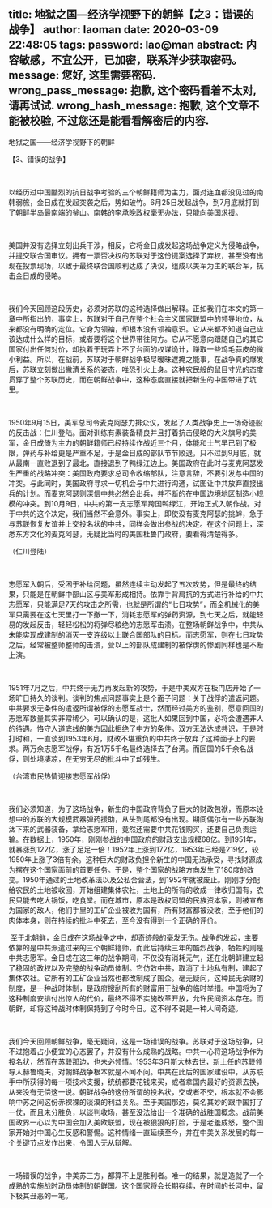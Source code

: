title: 地狱之国—经济学视野下的朝鲜【之3：错误的战争】
author: laoman
date: 2020-03-09 22:48:05
tags:
password: lao@man
abstract: 内容敏感，不宜公开，已加密，联系洋少获取密码。
message: 您好, 这里需要密码.
wrong_pass_message: 抱歉, 这个密码看着不太对, 请再试试.
wrong_hash_message: 抱歉, 这个文章不能被校验, 不过您还是能看看解密后的内容.
---
地狱之国——经济学视野下的朝鲜
       
【3、错误的战争】
       
 
       
以经历过中国酷烈的抗日战争考验的三个朝鲜籍师为主力，面对连血都没见过的南韩弱旅，金日成在发起突袭之后，势如破竹。6月25日发起战争，到7月底就打到了朝鲜半岛最南端的釜山。南韩的李承晚政权毫无办法，只能向美国求援。
       
 
       
美国并没有选择立刻出兵干涉，相反，它将金日成发起这场战争定义为侵略战争，并提交联合国审议。拥有一票否决权的苏联对于这份提案选择了弃权，甚至没有出现在投票现场，以致于最终联合国顺利达成了决议，组成以美军为主的联合军，抗击金日成的侵略。
       
 
       
我们今天回顾这段历史，必须对苏联的这种选择做出解释。正如我们在本文的第一章中所指出的，事实上，苏联对于自己在整个社会主义国家联盟中的领导地位，从来都没有明确的定位。它身为领袖，却根本没有领袖意识。它从来都不知道自己应该达成什么样的目标，或者要将这个世界带往何方。它从不愿意向跟随自己的其它国家付出任何对价，却执着于玩弄上不了台面的权谋诡计，赚取一些鸡毛蒜皮的微小利益。所以，在战前，苏联对于朝鲜战争极尽暧昧遮掩之能事，在战争真的爆发后，苏联立刻做出撇清关系的姿态，唯恐引火上身。这种农民般的鼠目寸光的态度贯穿了整个苏联历史，而在朝鲜战争中，这种态度直接就把新生的中国带进了坑里。
       
 
       
1950年9月15日，美军总司令麦克阿瑟力排众议，发起了人类战争史上一场奇迹般的反击战：仁川登陆。面对训练有素装备精良并且打着抗击侵略的大义旗号的美军，金日成倚为主力的朝鲜籍师已经持续作战近三个月，体能和士气早已到了极限，弹药与补给更是严重不足，于是金日成的部队节节败退，只不过到9月底，就从最南一直败退到了最北，直接退到了鸭绿江边上。美国政府在此时与麦克阿瑟发生严重的战略冲突：美国政府要求总司令收缩部队，注意言辞，不要引发与中国的冲突。与此同时，美国政府寻求一切机会与中共进行沟通，试图让中共放弃直接出兵的计划。而麦克阿瑟则深信中共必然会出兵，并不断的在中国边境地区制造小规模的冲突。到10月9日，中共的第一支志愿军跨国鸭绿江，开始正式入朝作战。对于中共的这个决定，我们当然不会意外。事实上，即使没有麦克阿瑟的挑衅，急于与苏联恢复友谊并上交投名状的中共，同样会做出参战的决定。在这个问题上，深悉东方文化的麦克阿瑟，无疑比当时的美国杜鲁门政府，要看得清楚得多。
       

       


       
（仁川登陆）
       
 
       
志愿军入朝后，受困于补给问题，虽然连续主动发起了五次攻势，但是最终的结果，只能是在朝鲜中部山区与美军形成相持。依靠手背肩抗的方式进行补给的中共志愿军，只能满足7天的攻击之所需，也就是所谓的“七日攻势”，而全机械化的美军只需要在这七天里打一下撤一下，消耗志愿军的弹药资源，到七天之后，就能轻易的发起反击，轻轻松松的将弹尽粮绝的志愿军击溃。在整场朝鲜战争中，中共从未能实现成建制的消灭一支连级以上联合国部队的目标。而志愿军，则在七日攻势之后，经常被整师整师的击溃，营以上的部队成建制的被俘虏的惨剧同样也是不断上演。
       
 
       
1951年7月之后，中共终于无力再发起新的攻势，于是中美双方在板门店开始了一场旷日持久的谈判。谈判的焦点问题事实上是个面子问题：关于战俘的遣返问题。中共要求无条件的遣返所谓被俘的志愿军战士，然而经过美方的鉴别，愿意回国的志愿军数量其实非常稀少。可以确认的是，这批人如果回到中国，必将会遭遇非人的待遇。恪守人道底线的美方因此拒绝了中方的条件。双方无法达成共识，于是时打时和，一直谈到1953年6月，财政不堪重负的中共终于放弃了这种面子上的要求。两万余志愿军战俘，有近1万5千名最终选择去了台湾。而回国的5千余名战俘，则处境凄凉，在无穷无尽的批斗中了却残生。
       

       


       
（台湾市民热情迎接志愿军战俘）
       
 
       
我们必须知道，为了这场战争，新生的中国政府背负了巨大的财政包袱，而原本设想中的苏联的大规模武器弹药援助，从头到尾都没有出现。期间偶尔有一些苏联淘汰下来的武器装备，拿给志愿军用，竟然还需要中共花钱购买，还要自己负责运输。在数据上，1950年，刚刚参战的中国政府的财政支出规模68亿。到1951年，就暴涨到122亿，涨了足足一倍！1952年上涨到172亿，1953年已经是219亿，较1950年上涨了3倍有余。这种巨大的财政负担令新生的中国无法承受，寻找财源成为摆在这个国家面前的首要任务。于是，整个国家的战略方向发生了180度的改变。1950年通过的土地改革法以及公私合营法，到1952年就被废止。刚刚才分配给农民的土地被收回，开始组建集体农社，土地上的所有的收成一律收归国有，农民只能去吃大锅饭，吃食堂。而在城市，原本是政权同盟的民族资本家，则被宣布为国家的敌人，他们手里的工矿企业被收为国有，所有财富都被没收，至于他们的肉体本身，则在持续的批斗中死去，至今没有得到一个正确的评价。
       

       


       

       
 至于北朝鲜，金日成在这场战争之中，却奇迹般的毫发无伤。战争的发起，主要依靠的是中共派遣过来的三个朝鲜籍师，而此后持续三年的酷烈战争，牺牲的则是中共志愿军。金日成在这三年的战争期间，不仅没有消耗元气，还在北朝鲜建立起了稳固的政权以及完整的战争动员体制。它仿效中共，取消了土地私有制，建起了集体农社。它所有的工矿企业当然也都改制成了国企。毫无疑问，这种民无余财的制度，是一种战时体制，是政府搜刮所有的财富用于战争的临时举措。中国将为了这种制度安排付出惊人的代价，最终不得不实施改革开放，允许民间资本存在。而朝鲜，却将这种战时体制保持到了今时今日。这不得不说是一种人间奇迹。
       
 
       
我们今天回顾朝鲜战争，毫无疑问，这是一场错误的战争。苏联对于这场战争，只不过抱着占小便宜的心态罢了，并没有什么成熟的战略。中共一心将这场战争作为投名状，然而在苏联那边，也未必领情。1953年3月斯大林去世，新上任的苏联领导人赫鲁晓夫，对朝鲜战争根本就是不闻不问。中共在此后的国家建设中，从苏联手中所获得的每一项技术支援，统统都要花钱来买，或者拿国内最好的资源去换，从来没有无偿这一说。朝鲜战争的这份所谓的投名状，交或者不交，根本就不会影响中苏之间这份赤裸裸的淡漠的利益关系。至于美国那边，莫名其妙的跟中国打了一仗，而且未分胜负，以谈判收场，甚至没法给出一个准确的战胜国概念。战前美国政界一心以为中国会加入美欧联盟，现在被狠狠的打脸，于是老羞成怒，整个国家开始对中国心生反感和警惕。这种情绪一直延续至今，并在中美关系发展的每一个关键节点发作出来，令国人无从辩解。
       
 
       
一场错误的战争，中美苏三方，都算不上是胜利者。唯一的结果，就是造就了一个成熟的实施战时动员体制的朝鲜国。这个国家将会长期存续，在时间的长河中，留下极其丑恶的一笔。